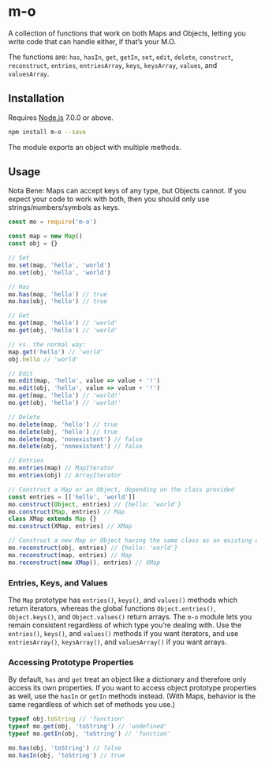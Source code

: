 # m-o

A collection of functions that work on both Maps and Objects, letting you write code that can handle either, if that’s your M.O.

The functions are: `has`, `hasIn`, `get`, `getIn`, `set`, `edit`, `delete`, `construct`, `reconstruct`, `entries`, `entriesArray`, `keys`, `keysArray`, `values`, and `valuesArray`.

## Installation

Requires [Node.js](https://nodejs.org/) 7.0.0 or above.

```bash
npm install m-o --save
```

The module exports an object with multiple methods.

## Usage

Nota Bene: Maps can accept keys of any type, but Objects cannot. If you expect your code to work with both, then you should only use strings/numbers/symbols as keys.

```javascript
const mo = require('m-o')

const map = new Map()
const obj = {}

// Set
mo.set(map, 'hello', 'world')
mo.set(obj, 'hello', 'world')

// Has
mo.has(map, 'hello') // true
mo.has(obj, 'hello') // true

// Get
mo.get(map, 'hello') // 'world'
mo.get(obj, 'hello') // 'world'

// vs. the normal way:
map.get('hello') // 'world'
obj.hello // 'world'

// Edit
mo.edit(map, 'hello', value => value + '!')
mo.edit(obj, 'hello', value => value + '!')
mo.get(map, 'hello') // 'world!'
mo.get(obj, 'hello') // 'world!'

// Delete
mo.delete(map, 'hello') // true
mo.delete(obj, 'hello') // true
mo.delete(map, 'nonexistent') // false
mo.delete(obj, 'nonexistent') // false

// Entries
mo.entries(map) // MapIterator
mo.entries(obj) // ArrayIterator

// Construct a Map or an Object, depending on the class provided
const entries = [['hello', 'world']]
mo.construct(Object, entries) // {hello: 'world'}
mo.construct(Map, entries) // Map
class XMap extends Map {}
mo.construct(XMap, entries) // XMap

// Construct a new Map or Object having the same class as an existing object
mo.reconstruct(obj, entries) // {hello: 'world'}
mo.reconstruct(map, entries) // Map
mo.reconstruct(new XMap(), entries) // XMap
```

### Entries, Keys, and Values

The `Map` prototype has `entries()`, `keys()`, and `values()` methods which return iterators, whereas the global functions `Object.entries()`, `Object.keys()`, and `Object.values()` return arrays. The `m-o` module lets you remain consistent regardless of which type you’re dealing with. Use the `entries()`, `keys()`, and `values()` methods if you want iterators, and use `entriesArray()`, `keysArray()`, and `valuesArray()` if you want arrays.

### Accessing Prototype Properties

By default, `has` and `get` treat an object like a dictionary and therefore only access its own properties. If you want to access object prototype properties as well, use the `hasIn` or `getIn` methods instead. (With Maps, behavior is the same regardless of which set of methods you use.)

```javascript
typeof obj.toString // 'function'
typeof mo.get(obj, 'toString') // 'undefined'
typeof mo.getIn(obj, 'toString') // 'function'

mo.has(obj, 'toString') // false
mo.hasIn(obj, 'toString') // true
```
